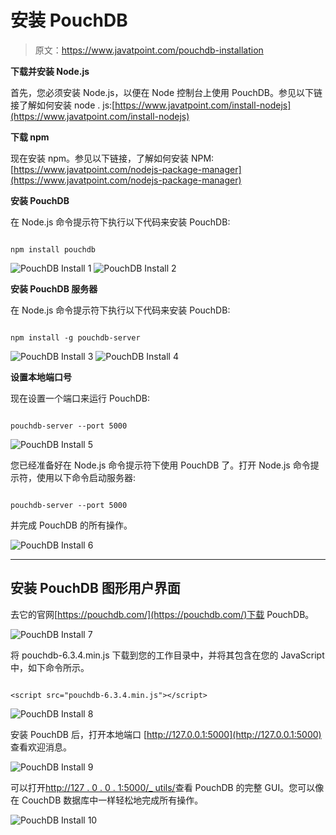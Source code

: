 # 安装 PouchDB

> 原文：<https://www.javatpoint.com/pouchdb-installation>

**下载并安装 Node.js**

首先，您必须安装 Node.js，以便在 Node 控制台上使用 PouchDB。参见以下链接了解如何安装 node . js:[https://www.javatpoint.com/install-nodejs](https://www.javatpoint.com/install-nodejs)

**下载 npm**

现在安装 npm。参见以下链接，了解如何安装 NPM:[https://www.javatpoint.com/nodejs-package-manager](https://www.javatpoint.com/nodejs-package-manager)

**安装 PouchDB**

在 Node.js 命令提示符下执行以下代码来安装 PouchDB:

```

npm install pouchdb

```

![PouchDB Install 1](img/bb22bc5f56493441634f4b956156f049.png)
![PouchDB Install 2](img/e2119cb5384a795502cc20e7c70267a9.png)

**安装 PouchDB 服务器**

在 Node.js 命令提示符下执行以下代码来安装 PouchDB:

```

npm install -g pouchdb-server

```

![PouchDB Install 3](img/74ebbcfece21e818d463d4f51407756c.png)
![PouchDB Install 4](img/06af35317b7554b22a258ca315d50e91.png)

**设置本地端口号**

现在设置一个端口来运行 PouchDB:

```

pouchdb-server --port 5000 

```

![PouchDB Install 5](img/42f86b70b00f61dca0b909cda7436403.png)

您已经准备好在 Node.js 命令提示符下使用 PouchDB 了。打开 Node.js 命令提示符，使用以下命令启动服务器:

```

pouchdb-server --port 5000 

```

并完成 PouchDB 的所有操作。

![PouchDB Install 6](img/8db9b9149f5fa675d5302cee1fcac56e.png)

* * *

## 安装 PouchDB 图形用户界面

去它的官网[https://pouchdb.com/](https://pouchdb.com/)下载 PouchDB。

![PouchDB Install 7](img/430f86f5c362614a8025714c1878f713.png)

将 pouchdb-6.3.4.min.js 下载到您的工作目录中，并将其包含在您的 JavaScript 中，如下命令所示。

```

<script src="pouchdb-6.3.4.min.js"></script> 

```

![PouchDB Install 8](img/fc58142cf1d516138b82ad03415515b0.png)

安装 PouchDB 后，打开本地端口 [http://127.0.0.1:5000](http://127.0.0.1:5000) 查看欢迎消息。

![PouchDB Install 9](img/6b8988f4c88310b0b4342ca5aed8e223.png)

可以打开[http://127 . 0 . 0 . 1:5000/_ utils/](http://127.0.0.1:5000/_utils/)查看 PouchDB 的完整 GUI。您可以像在 CouchDB 数据库中一样轻松地完成所有操作。

![PouchDB Install 10](img/75eeacbf973ec107944aca521f6d9295.png)
